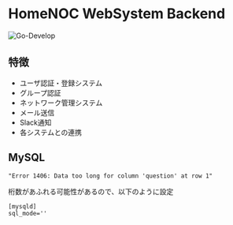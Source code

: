 # HomeNOC WebSystem Backend

![Go-Develop](https://github.com/homenoc/dsbd-backend/workflows/Go-Develop/badge.svg)
## 特徴
* ユーザ認証・登録システム
* グループ認証
* ネットワーク管理システム
* メール送信
* Slack通知
* 各システムとの連携

## MySQL
```
"Error 1406: Data too long for column 'question' at row 1"
```
桁数があふれる可能性があるので、以下のように設定
```
[mysqld]
sql_mode=''
```